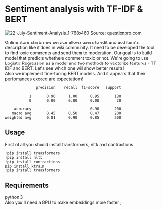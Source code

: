 # Sentiment analysis with TF-IDF & BERT

![22-July-Sentiment-Analysis_1-768x460](https://user-images.githubusercontent.com/92801594/156036884-4a587a31-84b2-45c2-8664-a4c89fb9da37.jpg)
Source: questionpro.com

Online store starts new service allows users to edit and add item's description like it does in wiki community. It need to be developed the tool to find toxic comments and send them to moderation. Our goal is to build model that predicts whethere comment toxic or not. We're going to use Logistic Regression as a model and two methods to vectorize features - TF-IDF and BERT. Let's see which one will show better results! <br />
Also we implement fine-tuning BERT models. And it appears that their perfomances exceed are expectations! 

```
              precision    recall  f1-score   support

           1       0.90      1.00      0.95       180
           0       0.00      0.00      0.00        20

    accuracy                           0.90       200
   macro avg       0.45      0.50      0.47       200
weighted avg       0.81      0.90      0.85       200
```

## Usage
First of all you should install transformers, nltk and contractions

```
!pip install transformers
!pip install nltk
!pip install contractions
pip install ktrain
!pip install transformers
```

## Requirements
python 3 <br />
Also you'll need a GPU to make embeddings more faster ;)
